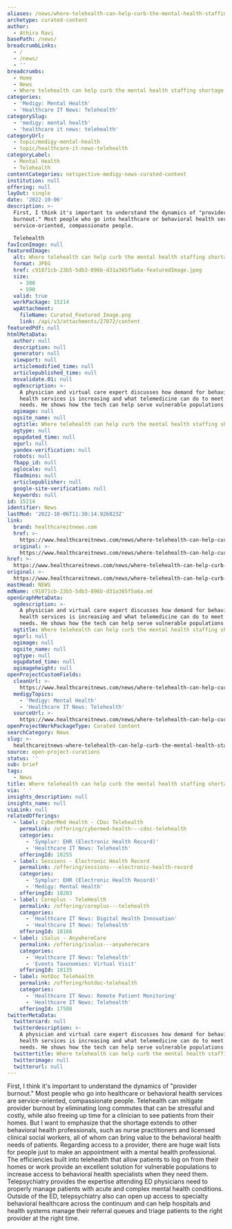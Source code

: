 ```yaml
---
aliases: /news/where-telehealth-can-help-curb-the-mental-health-staffing-shortage
archetype: curated-content
author:
  - Athira Ravi
basePath: /news/
breadcrumbLinks:
  - /
  - /news/
  - ''
breadcrumbs:
  - Home
  - News
  - Where telehealth can help curb the mental health staffing shortage
categories:
  - 'Medigy: Mental Health'
  - 'Healthcare IT News: Telehealth'
categorySlug:
  - 'medigy: mental health'
  - 'healthcare it news: telehealth'
categoryUrl:
  - topic/medigy-mental-health
  - topic/healthcare-it-news-telehealth
categoryLabel:
  - Mental Health
  - Telehealth
contentCategories: netspective-medigy-news-curated-content
institution: null
offering: null
layOut: single
date: '2022-10-06'
description: >-
  First, I think it's important to understand the dynamics of "provider
  burnout." Most people who go into healthcare or behavioral health services are
  service-oriented, compassionate people.

  Telehealth 
favIconImage: null
featuredImage:
  alt: Where telehealth can help curb the mental health staffing shortage
  format: JPEG
  href: c91871cb-23b5-5db3-896b-d31a365f5a6a-featuredImage.jpeg
  size:
    - 300
    - 590
  valid: true
  workPackage: 15214
  wpAttachment:
    fileName: Curated_Featured_Image.png
    link: /api/v3/attachments/27872/content
featuredPdf: null
htmlMetaData:
  author: null
  description: null
  generator: null
  viewport: null
  articlemodified_time: null
  articlepublished_time: null
  msvalidate.01: null
  ogdescription: >-
    A physician and virtual care expert discusses how demand for behavioral
    health services is increasing and what telemedicine can do to meet these
    needs. He shows how the tech can help serve vulnerable populations.
  ogimage: null
  ogsite_name: null
  ogtitle: Where telehealth can help curb the mental health staffing shortage
  ogtype: null
  ogupdated_time: null
  ogurl: null
  yandex-verification: null
  robots: null
  fbapp_id: null
  oglocale: null
  fbadmins: null
  articlepublisher: null
  google-site-verification: null
  keywords: null
id: 15214
identifier: News
lastMod: '2022-10-06T11:30:14.926823Z'
link:
  brand: healthcareitnews.com
  href: >-
    https://www.healthcareitnews.com/news/where-telehealth-can-help-curb-mental-health-staffing-shortage
  original: >-
    https://www.healthcareitnews.com/news/where-telehealth-can-help-curb-mental-health-staffing-shortage
href: >-
  https://www.healthcareitnews.com/news/where-telehealth-can-help-curb-mental-health-staffing-shortage
original: >-
  https://www.healthcareitnews.com/news/where-telehealth-can-help-curb-mental-health-staffing-shortage
mastHead: NEWS
mdName: c91871cb-23b5-5db3-896b-d31a365f5a6a.md
openGraphMetaData:
  ogdescription: >-
    A physician and virtual care expert discusses how demand for behavioral
    health services is increasing and what telemedicine can do to meet these
    needs. He shows how the tech can help serve vulnerable populations.
  ogtitle: Where telehealth can help curb the mental health staffing shortage
  ogurl: null
  ogimage: null
  ogsite_name: null
  ogtype: null
  ogupdated_time: null
  ogimageheight: null
openProjectCustomFields:
  cleanUrl: >-
    https://www.healthcareitnews.com/news/where-telehealth-can-help-curb-mental-health-staffing-shortage
  medigyTopics:
    - 'Medigy: Mental Health'
    - 'Healthcare IT News: Telehealth'
  sourceUrl: >-
    https://www.healthcareitnews.com/news/where-telehealth-can-help-curb-mental-health-staffing-shortage
openProjectWorkPackageType: Curated Content
searchCategory: News
slug: >-
  healthcareitnews-where-telehealth-can-help-curb-the-mental-health-staffing-shortage
source: open-project-curations
status: ''
sub: brief
tags:
  - News
title: Where telehealth can help curb the mental health staffing shortage
via: ' '
insights_description: null
insights_name: null
viaLink: null
relatedOfferings:
  - label: CyberMed Health - CDoc Telehealth
    permalink: /offering/cybermed-health---cdoc-telehealth
    categories:
      - 'Symplur: EHR (Electronic Health Record)'
      - 'Healthcare IT News: Telehealth'
    offeringId: 18255
  - label: Sessions - Electronic Health Record
    permalink: /offering/sessions---electronic-health-record
    categories:
      - 'Symplur: EHR (Electronic Health Record)'
      - 'Medigy: Mental Health'
    offeringId: 18203
  - label: Coreplus - TeleHealth
    permalink: /offering/coreplus---telehealth
    categories:
      - 'Healthcare IT News: Digital Health Innovation'
      - 'Healthcare IT News: Telehealth'
    offeringId: 18166
  - label: iSalus - AnywhereCare
    permalink: /offering/isalus---anywherecare
    categories:
      - 'Healthcare IT News: Telehealth'
      - 'Events Taxonomies: Virtual Visit'
    offeringId: 18135
  - label: HotDoc Telehealth
    permalink: /offering/hotdoc-telehealth
    categories:
      - 'Healthcare IT News: Remote Patient Monitoring'
      - 'Healthcare IT News: Telehealth'
    offeringId: 17508
twitterMetaData:
  twittercard: null
  twitterdescription: >-
    A physician and virtual care expert discusses how demand for behavioral
    health services is increasing and what telemedicine can do to meet these
    needs. He shows how the tech can help serve vulnerable populations.
  twittertitle: Where telehealth can help curb the mental health staffing shortage
  twitterimage: null
  twitterurl: null
---
```

<p>First, I think it's important to understand the dynamics of "provider burnout." Most people who go into healthcare or behavioral health services are service-oriented, compassionate people.
Telehealth can mitigate provider burnout by eliminating long commutes that can be stressful and costly, while also freeing up time for a clinician to see patients from their homes.
But I want to emphasize that the shortage extends to other behavioral health professionals, such as nurse practitioners and licensed clinical social workers, all of whom can bring value to the behavioral health needs of patients.
Regarding access to a provider, there are huge wait lists for people just to make an appointment with a mental health professional.
The efficiencies built into telehealth that allow patients to log on from their homes or work provide an excellent solution for vulnerable populations to increase access to behavioral health specialists when they need them.
Telepsychiatry provides the expertise attending ED physicians need to properly manage patients with acute and complex mental health conditions.
Outside of the ED, telepsychiatry also can open up access to specialty behavioral healthcare across the continuum and can help hospitals and health systems manage their referral queues and triage patients to the right provider at the right time.</p>